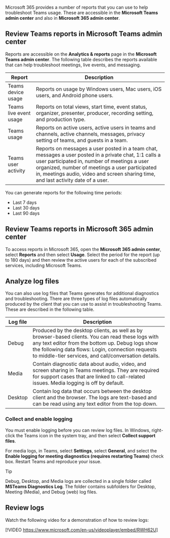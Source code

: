 Microsoft 365 provides a number of reports that you can use to help troubleshoot Teams usage. These are accessible in the **Microsoft Teams admin center** and also in **Microsoft 365 admin center**. 

## Review Teams reports in Microsoft Teams admin center

Reports are accessible on the **Analytics & reports** page in the **Microsoft Teams admin center**. The following table describes the reports available that can help troubleshoot meetings, live events, and messaging.

| Report                  | Description                                                  |
| ----------------------- | ------------------------------------------------------------ |
| Teams device  usage     | Reports on  usage by Windows users, Mac users, iOS users, and Android phone users. |
| Teams live  event usage | Reports on total  views, start time, event status, organizer, presenter, producer, recording setting,  and production type. |
| Teams usage             | Reports on  active users, active users in teams and channels, active channels, messages,  privacy setting of teams, and guests in a team. |
| Teams user  activity    | Reports on  messages a user posted in a team chat, messages a user posted in a private  chat, 1:1 calls a user participated in, number of meetings a user organized,  number of meetings a user participated in, meetings audio, video and screen  sharing time, and last activity date of a user. |

You can generate reports for the following time periods:

- Last 7 days
- Last 30 days
- Last 90 days

## Review Teams reports in Microsoft 365 admin center

To access reports in Microsoft 365, open the **Microsoft 365 admin center**, select **Reports** and then select **Usage**. Select the period for the report (up to 180 days) and then review the active users for each of the subscribed services, including Microsoft Teams. 

## Analyze log files

You can also use log files that Teams generates for additional diagnostics and troubleshooting. There are three types of log files automatically produced by the client that you can use to assist in troubleshooting Teams. These are described in the following table. 

| Log file | Description                                                  |
| -------- | ------------------------------------------------------------ |
| Debug    | Produced by  the desktop clients, as well as by browser-based clients. You can read these  logs with any text editor from the bottom up. Debug logs show the following  data flows: Login, connection requests to middle-tier services, and  call/conversation details. |
| Media    | Contain  diagnostic data about audio, video, and screen sharing in Teams meetings.  They are required for support cases that are linked to call-related issues.  Media logging is off by default. |
| Desktop  | Contain log  data that occurs between the desktop client and the browser. The logs are  text-based and can be read using any text editor from the top down. |

### Collect and enable logging

You must enable logging before you can review log files. In Windows, right-click the Teams icon in the system tray, and then select **Collect support files**. 

For media logs, in Teams, select **Settings**, select **General**, and select the **Enable logging for meeting diagnostics (requires restarting Teams)** check box. Restart Teams and reproduce your issue.

> [!TIP]
> Debug, Desktop, and Media logs are collected in a single folder called **MSTeams Diagnostics Log**. The folder contains subfolders for Desktop, Meeting (Media), and Debug (web) log files.

## Review logs

Watch the following video for a demonstration of how to review logs:

[!VIDEO https://www.microsoft.com/en-us/videoplayer/embed/RWH62U]